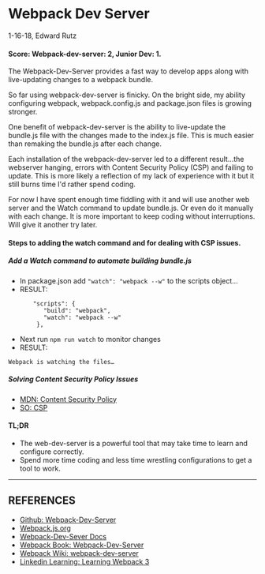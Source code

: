 # Webpack Dev Server

1-16-18, Edward Rutz

#### Score:  Webpack-dev-server: 2, Junior Dev: 1.

The Webpack-Dev-Server provides a fast way to develop apps along with live-updating changes to a webpack bundle.

So far using webpack-dev-server is finicky. On the bright side, my ability configuring webpack, webpack.config.js and package.json files is growing stronger. 

One benefit of webpack-dev-server is the ability to live-update the bundle.js file with the changes made to the index.js file.  This is much easier than remaking the bundle.js after each change.

Each installation of the webpack-dev-server led to a different result...the webserver hanging, errors with Content Security Policy (CSP) and failing to update.  This is more likely a reflection of my lack of experience with it but it still burns time I'd rather spend coding.

For now I have spent enough time fiddling with it and will use another web server and the Watch command to update bundle.js. Or even do it manually with each change. It is more important to keep coding without interruptions.  Will give it another try later.

#### Steps to adding the watch command and for dealing with CSP issues.

##### Add a Watch command to automate building bundle.js
- In package.json add ```"watch": "webpack --w"``` to the scripts object...
- RESULT: 
```
       "scripts": {
          "build": "webpack",
          "watch": "webpack --w"
        },
```
- Next run ```npm run watch``` to monitor changes
- RESULT:
```
Webpack is watching the files…
```

##### Solving Content Security Policy Issues
- [MDN: Content Security Policy](https://developer.mozilla.org/en-US/docs/Web/HTTP/Headers/Content-Security-Policy/default-src)
- [SO: CSP](https://stackoverflow.com/questions/42401952/inline-style-error-with-content-security-policy-and-javascript#42402277)



#### TL;DR

- The web-dev-server is a powerful tool that may take time to learn and configure correctly.
- Spend more time coding and less time wrestling configurations to get a tool to work.





------------------------------------

## REFERENCES
- [Github: Webpack-Dev-Server](https://github.com/webpack/webpack-dev-server)
- [Webpack.js.org](https://webpack.js.org/configuration/dev-server/)
- [Webpack-Dev-Sever Docs](https://github.com/webpack/docs/wiki/webpack-dev-server)
- [Webpack Book: Webpack-Dev-Server](https://survivejs.com/webpack/developing/webpack-dev-server/)
- [Webpack Wiki: webpack-dev-server](https://github.com/webpack/docs/wiki/webpack-dev-server)
- [Linkedin Learning: Learning Webpack 3](https://www.linkedin.com/learning/learning-webpack-3/welcome)










